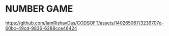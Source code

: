# NUMBER GAME

https://github.com/IamRishavDas/CODSOFT/assets/140265067/3239707e-60bc-49cd-9836-6288cce46424

